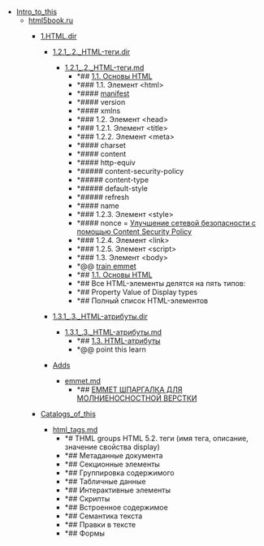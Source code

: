 - <a href = "F:\Node_projects\Node_Way\NBase\_Md\_Index\_HtmlCss\Containers\Intro_to_this\cat.Intro_to_this\dir.Intro_to_this.md">Intro_to_this</a>
    - <a href = "F:\Node_projects\Node_Way\NBase\_Md\_Index\_HtmlCss\Containers\Intro_to_this\html5book.ru\cat.html5book.ru\dir.html5book.ru.md">html5book.ru</a>
        - <a href = "F:\Node_projects\Node_Way\NBase\_Md\_Index\_HtmlCss\Containers\Intro_to_this\html5book.ru\1.HTML.dir\cat.1.HTML.dir\dir.1.HTML.dir.md">1.HTML.dir</a>
            - <a href = "F:\Node_projects\Node_Way\NBase\_Md\_Index\_HtmlCss\Containers\Intro_to_this\html5book.ru\1.HTML.dir\1.2.1_.2._HTML-теги.dir\cat.1.2.1_.2._HTML-теги.dir\dir.1.2.1_.2._HTML-теги.dir.md">1.2.1_.2._HTML-теги.dir</a>
                - <a href = "F:\Node_projects\Node_Way\NBase\_Md\_Index\_HtmlCss\Containers\Intro_to_this\html5book.ru\1.HTML.dir\1.2.1_.2._HTML-теги.dir\1.2.1_.2._HTML-теги.md">1.2.1_.2._HTML-теги.md</a>
                    - *## [1.1. Основы HTML](https://html5book.ru/osnovy-html/#part4)
                    - *### 1.1. Элемент \<html>
                    - *#### [manifest](https://developer.mozilla.org/ru/docs/Web/HTML/%D0%98%D1%81%D0%BF%D0%BE%D0%BB%D1%8C%D0%B7%D0%BE%D0%B2%D0%B0%D0%BD%D0%B8%D0%B5_%D0%BA%D1%8D%D1%88%D0%B8%D1%80%D0%BE%D0%B2%D0%B0%D0%BD%D0%B8%D1%8F_%D0%BF%D1%80%D0%B8%D0%BB%D0%BE%D0%B6%D0%B5%D0%BD%D0%B8%D0%B9)
                    - *#### version
                    - *#### xmlns
                    - *### 1.2. Элемент \<head>
                    - *### 1.2.1. Элемент \<title>
                    - *### 1.2.2. Элемент \<meta>
                    - *#### charset
                    - *#### content
                    - *#### http-equiv
                    - *##### content-security-policy
                    - *##### content-type
                    - *##### default-style
                    - *##### refresh
                    - *#### name
                    - *### 1.2.3. Элемент \<style>
                    - *#### nonce = [Улучшение сетевой безопасности с помощью Content Security Policy ](https://habr.com/ru/company/nix/blog/271575/)
                    - *### 1.2.4. Элемент \<link>
                    - *### 1.2.5. Элемент \<script>
                    - *### 1.3. Элемент \<body>
                    - *@@  [train emmet](https://dwstroy.ru/stail/plaginy-rasshireniya/emmet-shpargalka/)
                    - *## [1.1. Основы HTML](https://html5book.ru/osnovy-html/#part4)
                    - *## Все HTML-элементы делятся на пять типов:
                    - *## Property Value of Display types
                    - *## Полный список HTML-элементов
            
            - <a href = "F:\Node_projects\Node_Way\NBase\_Md\_Index\_HtmlCss\Containers\Intro_to_this\html5book.ru\1.HTML.dir\1.3.1_.3._HTML-атрибуты.dir\cat.1.3.1_.3._HTML-атрибуты.dir\dir.1.3.1_.3._HTML-атрибуты.dir.md">1.3.1_.3._HTML-атрибуты.dir</a>
                - <a href = "F:\Node_projects\Node_Way\NBase\_Md\_Index\_HtmlCss\Containers\Intro_to_this\html5book.ru\1.HTML.dir\1.3.1_.3._HTML-атрибуты.dir\1.3.1_.3._HTML-атрибуты.md">1.3.1_.3._HTML-атрибуты.md</a>
                    - *## [1.3. HTML-атрибуты](https://html5book.ru/html-attributes/)
                    - *@@ point this learn
            
            - <a href = "F:\Node_projects\Node_Way\NBase\_Md\_Index\_HtmlCss\Containers\Intro_to_this\html5book.ru\1.HTML.dir\Adds\cat.Adds\dir.Adds.md">Adds</a>
                - <a href = "F:\Node_projects\Node_Way\NBase\_Md\_Index\_HtmlCss\Containers\Intro_to_this\html5book.ru\1.HTML.dir\Adds\emmet.md">emmet.md</a>
                    - *## [EMMET ШПАРГАЛКА ДЛЯ МОЛНИЕНОСНОСТНОЙ ВЕРСТКИ](https://dwstroy.ru/stail/plaginy-rasshireniya/emmet-shpargalka/)
            
        
        - <a href = "F:\Node_projects\Node_Way\NBase\_Md\_Index\_HtmlCss\Containers\Intro_to_this\html5book.ru\Catalogs_of_this\cat.Catalogs_of_this\dir.Catalogs_of_this.md">Catalogs_of_this</a>
            - <a href = "F:\Node_projects\Node_Way\NBase\_Md\_Index\_HtmlCss\Containers\Intro_to_this\html5book.ru\Catalogs_of_this\html_tags.md">html_tags.md</a>
                - *# THML groups HTML 5.2. теги (имя тега, описание, значение свойства display)
                - *## Метаданные документа
                - *## Секционные элементы
                - *## Группировка содержимого
                - *## Табличные данные
                - *## Интерактивные элементы
                - *## Скрипты
                - *## Встроенное содержимое
                - *## Семантика текста
                - *## Правки в тексте
                - *## Формы
        
    
